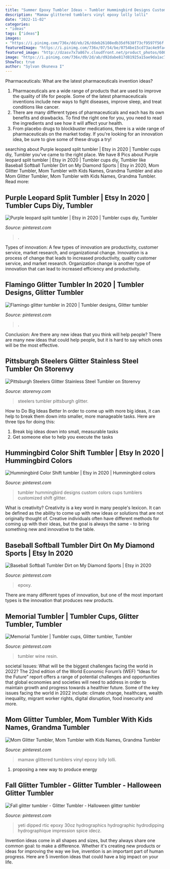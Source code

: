 ```yaml
---
title: "Summer Epoxy Tumbler Ideas ~ Tumbler Hummingbird Designs Custom Colors Cups Tumblers Customized Shift Glitter"
description: "Mamaw glittered tumblers vinyl epoxy lolly lolli"
date: "2022-11-02"
categories:
- "ideas"
tags: ["ideas"]
images:
- "https://i.pinimg.com/736x/dd/eb/26/ddeb26108edb35df638f73cf9597f56f.jpg"
featuredImage: "https://i.pinimg.com/736x/07/54/be/0754be15cd73ac4e9fa4432f8e596862.jpg"
featured_image: "http://dzasv7x7a867v.cloudfront.net/product_photos/60065727/file_584cbcd264_large.png"
image: "https://i.pinimg.com/736x/d9/2d/ab/d92dabe817d81925a15ae9da1ac76e8b.jpg"
ShowToc: true
author: "Sylvan Okuneva I"
---
```



Pharmaceuticals: What are the latest pharmaceuticals invention ideas?
1. Pharmaceuticals are a wide range of products that are used to improve the quality of life for people. Some of the latest pharmaceuticals inventions include new ways to fight diseases, improve sleep, and treat conditions like cancer.
2. There are many different types of pharmaceuticals and each has its own benefits and drawbacks. To find the right one for you, you need to read the ingredients and see how it will affect your health.
3. From placebo drugs to blockbuster medications, there is a wide range of pharmaceuticals on the market today. If you're looking for an innovation idea, be sure to give some of these drugs a try!

	

		
searching about Purple leopard split tumbler | Etsy in 2020 | Tumbler cups diy, Tumbler you've came to the right place. We have 8 Pics about Purple leopard split tumbler | Etsy in 2020 | Tumbler cups diy, Tumbler like Baseball Softball Tumbler Dirt on My Diamond Sports | Etsy in 2020, Mom Glitter Tumbler, Mom Tumbler with Kids Names, Grandma Tumbler and also Mom Glitter Tumbler, Mom Tumbler with Kids Names, Grandma Tumbler. Read more:
		
    
## Purple Leopard Split Tumbler | Etsy In 2020 | Tumbler Cups Diy, Tumbler

<img loading=lazy src="https://i.pinimg.com/736x/15/91/ac/1591ac534c8aeccca4a545925db2fcd8.jpg" onerror="this.onerror=null;this.src='https://tse1.mm.bing.net/th?id=OIP.PWcSPt2KEWFQWy0Uc4EKFgHaJb&amp;pid=15.1';" alt="Purple leopard split tumbler | Etsy in 2020 | Tumbler cups diy, Tumbler">

_Source: pinterest.com_

>. 

	

Types of innovation: A few types of innovation are productivity, customer service, market research, and organizational change.
Innovation is a process of change that leads to increased productivity, quality customer service, and market research. Organization change is another type of innovation that can lead to increased efficiency and productivity.

    
## Flamingo Glitter Tumbler In 2020 | Tumbler Designs, Glitter Tumbler

<img loading=lazy src="https://i.pinimg.com/736x/d9/2d/ab/d92dabe817d81925a15ae9da1ac76e8b.jpg" onerror="this.onerror=null;this.src='https://tse1.mm.bing.net/th?id=OIP.2SfH232nTMIfVdqupcxdsAHaLH&amp;pid=15.1';" alt="Flamingo glitter tumbler in 2020 | Tumbler designs, Glitter tumbler">

_Source: pinterest.com_

>. 

	

Conclusion: Are there any new ideas that you think will help people?
There are many new ideas that could help people, but it is hard to say which ones will be the most effective.

    
## Pittsburgh Steelers Glitter Stainless Steel Tumbler On Storenvy

<img loading=lazy src="http://dzasv7x7a867v.cloudfront.net/product_photos/60065727/file_584cbcd264_large.png" onerror="this.onerror=null;this.src='https://tse2.mm.bing.net/th?id=OIP.KVU-QJ1a8w1VhnI93M6U0gAAAA&amp;pid=15.1';" alt="Pittsburgh Steelers Glitter Stainless Steel Tumbler on Storenvy">

_Source: storenvy.com_

>steelers tumbler pittsburgh glitter. 

	

How to Do Big Ideas Better
In order to come up with more big ideas, it can help to break them down into smaller, more manageable tasks. Here are three tips for doing this:
1. Break big ideas down into small, measurable tasks
2. Get someone else to help you execute the tasks

    
## Hummingbird Color Shift Tumbler | Etsy In 2020 | Hummingbird Colors

<img loading=lazy src="https://i.pinimg.com/736x/07/54/be/0754be15cd73ac4e9fa4432f8e596862.jpg" onerror="this.onerror=null;this.src='https://tse1.mm.bing.net/th?id=OIP.brB6JH_mvakVQIeLXT2fHwHaNK&amp;pid=15.1';" alt="Hummingbird Color Shift tumbler | Etsy in 2020 | Hummingbird colors">

_Source: pinterest.com_

>tumbler hummingbird designs custom colors cups tumblers customized shift glitter. 

	

What is creativity?
Creativity is a key word in many people's lexicon. It can be defined as the ability to come up with new ideas or solutions that are not originally thought of. Creative individuals often have different methods for coming up with their ideas, but the goal is always the same - to bring something new and innovative to the table.

    
## Baseball Softball Tumbler Dirt On My Diamond Sports | Etsy In 2020

<img loading=lazy src="https://i.pinimg.com/736x/dd/eb/26/ddeb26108edb35df638f73cf9597f56f.jpg" onerror="this.onerror=null;this.src='https://tse1.mm.bing.net/th?id=OIP.t8engDAzPAq8PS3kyYBL0wHaJ3&amp;pid=15.1';" alt="Baseball Softball Tumbler Dirt on My Diamond Sports | Etsy in 2020">

_Source: pinterest.com_

>epoxy. 

	

There are many different types of innovation, but one of the most important types is the innovation that produces new products.

    
## Memorial Tumbler | Tumbler Cups, Glitter Tumbler, Tumbler

<img loading=lazy src="https://i.pinimg.com/736x/d4/e7/15/d4e71549a52610f9ea9d18cbb4f0c07e.jpg" onerror="this.onerror=null;this.src='https://tse1.mm.bing.net/th?id=OIP.yk8Yfvt3vYTuoIWv9-SQYQHaJ3&amp;pid=15.1';" alt="Memorial Tumbler | Tumbler cups, Glitter tumbler, Tumbler">

_Source: pinterest.com_

>tumbler wine resin. 

	

societal Issues: What will be the biggest challenges facing the world in 2022?
The 22nd edition of the World Economic Forum’s (WEF) “Ideas for the Future” report offers a range of potential challenges and opportunities that global economies and societies will need to address in order to maintain growth and progress towards a healthier future. Some of the key issues facing the world in 2022 include: climate change, healthcare, wealth inequality, migrant worker rights, digital disruption, food insecurity and more.

    
## Mom Glitter Tumbler, Mom Tumbler With Kids Names, Grandma Tumbler

<img loading=lazy src="https://i.pinimg.com/736x/01/29/cf/0129cfc53ec34e8ec70b097246b42840.jpg" onerror="this.onerror=null;this.src='https://tse1.mm.bing.net/th?id=OIP.y30k6as-geBaXQpUUmK9KwHaJK&amp;pid=15.1';" alt="Mom Glitter Tumbler, Mom Tumbler with Kids Names, Grandma Tumbler">

_Source: pinterest.com_

>mamaw glittered tumblers vinyl epoxy lolly lolli. 

	

1. proposing a new way to produce energy 

    
## Fall Glitter Tumbler - Glitter Tumbler - Halloween Glitter Tumbler

<img loading=lazy src="https://i.pinimg.com/736x/85/3c/a6/853ca61df675fab2818d844b4a1ab51f.jpg" onerror="this.onerror=null;this.src='https://tse3.mm.bing.net/th?id=OIP.QKlUUJn6QV0j7T30zeZiGgHaLI&amp;pid=15.1';" alt="Fall glitter tumbler - Glitter Tumbler - Halloween glitter tumbler">

_Source: pinterest.com_

>yeti dipped rtic epoxy 30oz hydrographics hydrographic hydrodipping hydrographique impression spice idecz. 

	

Invention ideas come in all shapes and sizes, but they always share one common goal: to make a difference. Whether it's creating new products or ideas for improving the way we live, invention is an important part of human progress. Here are 5 invention ideas that could have a big impact on your life.

